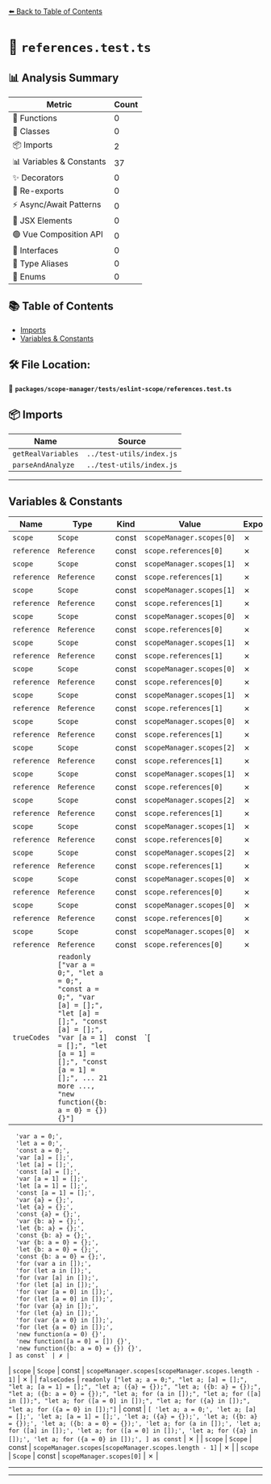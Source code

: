 [⬅️ Back to Table of Contents](../../../../index.md)

# 📄 `references.test.ts`

## 📊 Analysis Summary

| Metric | Count |
|--------|-------|
| 🔧 Functions | 0 |
| 🧱 Classes | 0 |
| 📦 Imports | 2 |
| 📊 Variables & Constants | 37 |
| ✨ Decorators | 0 |
| 🔄 Re-exports | 0 |
| ⚡ Async/Await Patterns | 0 |
| 💠 JSX Elements | 0 |
| 🟢 Vue Composition API | 0 |
| 📐 Interfaces | 0 |
| 📑 Type Aliases | 0 |
| 🎯 Enums | 0 |

## 📚 Table of Contents

- [Imports](#imports)
- [Variables & Constants](#variables-constants)

## 🛠️ File Location:
📂 **`packages/scope-manager/tests/eslint-scope/references.test.ts`**

## 📦 Imports

| Name | Source |
|------|--------|
| `getRealVariables` | `../test-utils/index.js` |
| `parseAndAnalyze` | `../test-utils/index.js` |


---

## Variables & Constants

| Name | Type | Kind | Value | Exported |
|------|------|------|-------|----------|
| `scope` | `Scope` | const | `scopeManager.scopes[0]` | ✗ |
| `reference` | `Reference` | const | `scope.references[0]` | ✗ |
| `scope` | `Scope` | const | `scopeManager.scopes[1]` | ✗ |
| `reference` | `Reference` | const | `scope.references[1]` | ✗ |
| `scope` | `Scope` | const | `scopeManager.scopes[1]` | ✗ |
| `reference` | `Reference` | const | `scope.references[1]` | ✗ |
| `scope` | `Scope` | const | `scopeManager.scopes[0]` | ✗ |
| `reference` | `Reference` | const | `scope.references[0]` | ✗ |
| `scope` | `Scope` | const | `scopeManager.scopes[1]` | ✗ |
| `reference` | `Reference` | const | `scope.references[1]` | ✗ |
| `scope` | `Scope` | const | `scopeManager.scopes[0]` | ✗ |
| `reference` | `Reference` | const | `scope.references[0]` | ✗ |
| `scope` | `Scope` | const | `scopeManager.scopes[1]` | ✗ |
| `reference` | `Reference` | const | `scope.references[1]` | ✗ |
| `scope` | `Scope` | const | `scopeManager.scopes[0]` | ✗ |
| `reference` | `Reference` | const | `scope.references[1]` | ✗ |
| `scope` | `Scope` | const | `scopeManager.scopes[2]` | ✗ |
| `reference` | `Reference` | const | `scope.references[1]` | ✗ |
| `scope` | `Scope` | const | `scopeManager.scopes[1]` | ✗ |
| `reference` | `Reference` | const | `scope.references[0]` | ✗ |
| `scope` | `Scope` | const | `scopeManager.scopes[2]` | ✗ |
| `reference` | `Reference` | const | `scope.references[1]` | ✗ |
| `scope` | `Scope` | const | `scopeManager.scopes[1]` | ✗ |
| `reference` | `Reference` | const | `scope.references[0]` | ✗ |
| `scope` | `Scope` | const | `scopeManager.scopes[2]` | ✗ |
| `reference` | `Reference` | const | `scope.references[1]` | ✗ |
| `scope` | `Scope` | const | `scopeManager.scopes[0]` | ✗ |
| `reference` | `Reference` | const | `scope.references[0]` | ✗ |
| `scope` | `Scope` | const | `scopeManager.scopes[0]` | ✗ |
| `reference` | `Reference` | const | `scope.references[0]` | ✗ |
| `scope` | `Scope` | const | `scopeManager.scopes[0]` | ✗ |
| `reference` | `Reference` | const | `scope.references[0]` | ✗ |
| `trueCodes` | `readonly ["var a = 0;", "let a = 0;", "const a = 0;", "var [a] = [];", "let [a] = [];", "const [a] = [];", "var [a = 1] = [];", "let [a = 1] = [];", "const [a = 1] = [];", ... 21 more ..., "new function({b: a = 0} = {}) {}"]` | const | `[
      'var a = 0;',
      'let a = 0;',
      'const a = 0;',
      'var [a] = [];',
      'let [a] = [];',
      'const [a] = [];',
      'var [a = 1] = [];',
      'let [a = 1] = [];',
      'const [a = 1] = [];',
      'var {a} = {};',
      'let {a} = {};',
      'const {a} = {};',
      'var {b: a} = {};',
      'let {b: a} = {};',
      'const {b: a} = {};',
      'var {b: a = 0} = {};',
      'let {b: a = 0} = {};',
      'const {b: a = 0} = {};',
      'for (var a in []);',
      'for (let a in []);',
      'for (var [a] in []);',
      'for (let [a] in []);',
      'for (var [a = 0] in []);',
      'for (let [a = 0] in []);',
      'for (var {a} in []);',
      'for (let {a} in []);',
      'for (var {a = 0} in []);',
      'for (let {a = 0} in []);',
      'new function(a = 0) {}',
      'new function([a = 0] = []) {}',
      'new function({b: a = 0} = {}) {}',
    ] as const` | ✗ |
| `scope` | `Scope` | const | `scopeManager.scopes[scopeManager.scopes.length - 1]` | ✗ |
| `falseCodes` | `readonly ["let a; a = 0;", "let a; [a] = [];", "let a; [a = 1] = [];", "let a; ({a} = {});", "let a; ({b: a} = {});", "let a; ({b: a = 0} = {});", "let a; for (a in []);", "let a; for ([a] in []);", "let a; for ([a = 0] in []);", "let a; for ({a} in []);", "let a; for ({a = 0} in []);"]` | const | `[
      'let a; a = 0;',
      'let a; [a] = [];',
      'let a; [a = 1] = [];',
      'let a; ({a} = {});',
      'let a; ({b: a} = {});',
      'let a; ({b: a = 0} = {});',
      'let a; for (a in []);',
      'let a; for ([a] in []);',
      'let a; for ([a = 0] in []);',
      'let a; for ({a} in []);',
      'let a; for ({a = 0} in []);',
    ] as const` | ✗ |
| `scope` | `Scope` | const | `scopeManager.scopes[scopeManager.scopes.length - 1]` | ✗ |
| `scope` | `Scope` | const | `scopeManager.scopes[0]` | ✗ |


---


---
